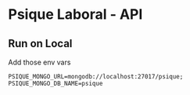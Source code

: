 # Psique Laboral - API

## Run on Local

Add those env vars

```  
PSIQUE_MONGO_URL=mongodb://localhost:27017/psique;
PSIQUE_MONGO_DB_NAME=psique
```